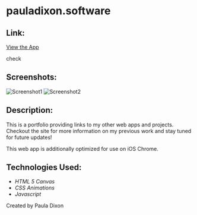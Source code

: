 
# pauladixon.software

## Link:

[View the App](https://pauladixon.software/)

check

## Screenshots:

![Screenshot1](https://i.imgur.com/DwV5HpQ.jpg)
![Screenshot2](https://i.imgur.com/vbR9e8J.png)

## Description:

This is a portfolio providing links to my other web apps and projects. Checkout the site for more information on my previous work and stay tuned for future updates!

This web app is additionally optimized for use on iOS Chrome.


## Technologies Used:

- _HTML 5 Canvas_
- _CSS Animations_
- _Javascript_


Created by Paula Dixon

